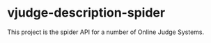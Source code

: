 vjudge-description-spider
=========================

This project is the spider API for a number of Online Judge Systems.
